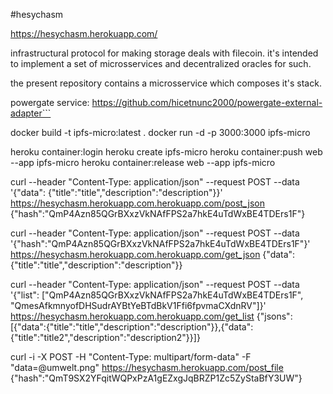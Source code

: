 #hesychasm

https://hesychasm.herokuapp.com/

infrastructural protocol for making storage deals with filecoin. it's intended to implement a set of microsservices and decentralized oracles for such.

the present repository contains a microsservice which composes it's stack.

powergate service:
https://github.com/hicetnunc2000/powergate-external-adapter```

docker build -t ipfs-micro:latest .
docker run -d -p 3000:3000 ipfs-micro

heroku container:login
heroku create ipfs-micro
heroku container:push web --app ipfs-micro
heroku container:release web --app ipfs-micro

curl --header "Content-Type: application/json" --request POST --data '{"data": {"title":"title","description":"description"}}' https://hesychasm.herokuapp.com.herokuapp.com/post_json
{"hash":"QmP4Azn85QGrBXxzVkNAfFPS2a7hkE4uTdWxBE4TDErs1F"}

curl --header "Content-Type: application/json" --request POST --data '{"hash":"QmP4Azn85QGrBXxzVkNAfFPS2a7hkE4uTdWxBE4TDErs1F"}' https://hesychasm.herokuapp.com.herokuapp.com/get_json
{"data":{"title":"title","description":"description"}}

curl --header "Content-Type: application/json" --request POST --data '{"list": ["QmP4Azn85QGrBXxzVkNAfFPS2a7hkE4uTdWxBE4TDErs1F", "QmesAfkmnyofDHSudrAYBtYeBTdBkV1Ffi6fpvmaCXdnRV"]}' https://hesychasm.herokuapp.com.herokuapp.com/get_list
{"jsons":[{"data":{"title":"title","description":"description"}},{"data":{"title":"title2","description":"description2"}}]}

curl -i -X POST -H "Content-Type: multipart/form-data" -F "data=@umwelt.png" https://hesychasm.herokuapp.com/post_file
{"hash":"QmT9SX2YFqitWQPxPzA1gEZxgJqBRZP1Zc5ZyStaBfY3UW"}
```
